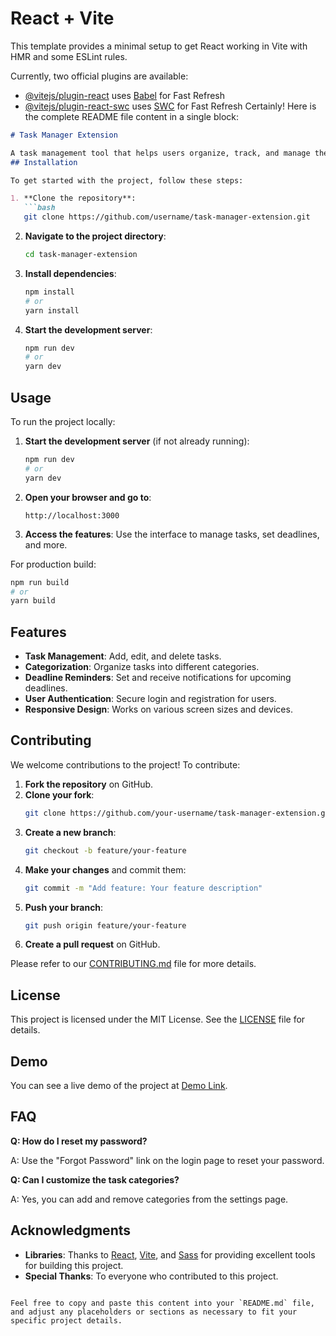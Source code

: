 # React + Vite

This template provides a minimal setup to get React working in Vite with HMR and some ESLint rules.

Currently, two official plugins are available:

- [@vitejs/plugin-react](https://github.com/vitejs/vite-plugin-react/blob/main/packages/plugin-react/README.md) uses [Babel](https://babeljs.io/) for Fast Refresh
- [@vitejs/plugin-react-swc](https://github.com/vitejs/vite-plugin-react-swc) uses [SWC](https://swc.rs/) for Fast Refresh
Certainly! Here is the complete README file content in a single block:

```markdown
# Task Manager Extension

A task management tool that helps users organize, track, and manage their tasks efficiently. It features a user-friendly interface, task categorization, and deadline reminders.
## Installation

To get started with the project, follow these steps:

1. **Clone the repository**:
   ```bash
   git clone https://github.com/username/task-manager-extension.git
   ```

2. **Navigate to the project directory**:
   ```bash
   cd task-manager-extension
   ```

3. **Install dependencies**:
   ```bash
   npm install
   # or
   yarn install
   ```

4. **Start the development server**:
   ```bash
   npm run dev
   # or
   yarn dev
   ```

## Usage

To run the project locally:

1. **Start the development server** (if not already running):
   ```bash
   npm run dev
   # or
   yarn dev
   ```

2. **Open your browser and go to**:
   ```
   http://localhost:3000
   ```

3. **Access the features**: Use the interface to manage tasks, set deadlines, and more.

For production build:

```bash
npm run build
# or
yarn build
```

## Features

- **Task Management**: Add, edit, and delete tasks.
- **Categorization**: Organize tasks into different categories.
- **Deadline Reminders**: Set and receive notifications for upcoming deadlines.
- **User Authentication**: Secure login and registration for users.
- **Responsive Design**: Works on various screen sizes and devices.

## Contributing

We welcome contributions to the project! To contribute:

1. **Fork the repository** on GitHub.
2. **Clone your fork**:
   ```bash
   git clone https://github.com/your-username/task-manager-extension.git
   ```
3. **Create a new branch**:
   ```bash
   git checkout -b feature/your-feature
   ```
4. **Make your changes** and commit them:
   ```bash
   git commit -m "Add feature: Your feature description"
   ```
5. **Push your branch**:
   ```bash
   git push origin feature/your-feature
   ```
6. **Create a pull request** on GitHub.

Please refer to our [CONTRIBUTING.md](CONTRIBUTING.md) file for more details.

## License

This project is licensed under the MIT License. See the [LICENSE](LICENSE) file for details.

## Demo

You can see a live demo of the project at [Demo Link](https://your-demo-link.com).

## FAQ

**Q: How do I reset my password?**

A: Use the "Forgot Password" link on the login page to reset your password.

**Q: Can I customize the task categories?**

A: Yes, you can add and remove categories from the settings page.

## Acknowledgments

- **Libraries**: Thanks to [React](https://reactjs.org/), [Vite](https://vitejs.dev/), and [Sass](https://sass-lang.com/) for providing excellent tools for building this project.
- **Special Thanks**: To everyone who contributed to this project.
```

Feel free to copy and paste this content into your `README.md` file, and adjust any placeholders or sections as necessary to fit your specific project details.
